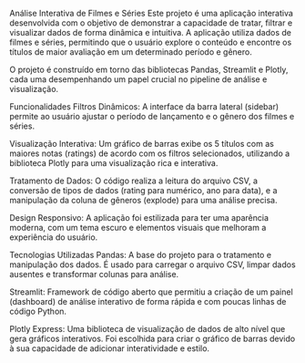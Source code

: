 Análise Interativa de Filmes e Séries
Este projeto é uma aplicação interativa desenvolvida com o objetivo de demonstrar a capacidade de tratar, filtrar e visualizar dados de forma dinâmica e intuitiva. A aplicação utiliza dados de filmes e séries, permitindo que o usuário explore o conteúdo e encontre os títulos de maior avaliação em um determinado período e gênero.

O projeto é construído em torno das bibliotecas Pandas, Streamlit e Plotly, cada uma desempenhando um papel crucial no pipeline de análise e visualização.

Funcionalidades
Filtros Dinâmicos: A interface da barra lateral (sidebar) permite ao usuário ajustar o período de lançamento e o gênero dos filmes e séries.

Visualização Interativa: Um gráfico de barras exibe os 5 títulos com as maiores notas (ratings) de acordo com os filtros selecionados, utilizando a biblioteca Plotly para uma visualização rica e interativa.

Tratamento de Dados: O código realiza a leitura do arquivo CSV, a conversão de tipos de dados (rating para numérico, ano para data), e a manipulação da coluna de gêneros (explode) para uma análise precisa.

Design Responsivo: A aplicação foi estilizada para ter uma aparência moderna, com um tema escuro e elementos visuais que melhoram a experiência do usuário.

Tecnologias Utilizadas
Pandas: A base do projeto para o tratamento e manipulação dos dados. É usado para carregar o arquivo CSV, limpar dados ausentes e transformar colunas para análise.

Streamlit: Framework de código aberto que permitiu a criação de um painel (dashboard) de análise interativo de forma rápida e com poucas linhas de código Python.

Plotly Express: Uma biblioteca de visualização de dados de alto nível que gera gráficos interativos. Foi escolhida para criar o gráfico de barras devido à sua capacidade de adicionar interatividade e estilo.
